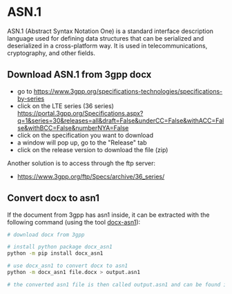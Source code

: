 # ASN.1

ASN.1 (Abstract Syntax Notation One) is a standard interface description language used for defining data structures that can be serialized and deserialized in a cross-platform way. It is used in telecommunications, cryptography, and other fields.

## Download ASN.1 from 3gpp docx

- go to <https://www.3gpp.org/specifications-technologies/specifications-by-series>
- click on the LTE series (36 series) <https://portal.3gpp.org/Specifications.aspx?q=1&series=30&releases=all&draft=False&underCC=False&withACC=False&withBCC=False&numberNYA=False>
- click on the specification you want to download
- a window will pop up, go to the "Release" tab
- click on the release version to download the file (zip)

Another solution is to access through the ftp server:

- <https://www.3gpp.org/ftp/Specs/archive/36_series/>

## Convert docx to asn1

If the document from 3gpp has asn1 inside, it can be extracted with the following command (using the tool [docx-asn1]( https://github.com/its-just-nans/docx-asn1)):

```sh
# download docx from 3gpp

# install python package docx_asn1
python -m pip install docx_asn1

# use docx_asn1 to convert docx to asn1
python -m docx_asn1 file.docx > output.asn1

# the converted asn1 file is then called output.asn1 and can be found in the current directory
```
